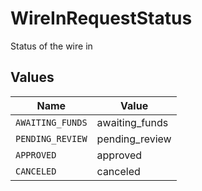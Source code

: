 # WireInRequestStatus

Status of the wire in


## Values

| Name             | Value            |
| ---------------- | ---------------- |
| `AWAITING_FUNDS` | awaiting_funds   |
| `PENDING_REVIEW` | pending_review   |
| `APPROVED`       | approved         |
| `CANCELED`       | canceled         |